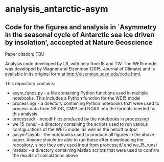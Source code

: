 # analysis_antarctic-asym

## Code for the figures and analysis in `Asymmetry in the seasonal cycle of Antarctic sea ice driven by insolation', acccepted at Nature Geoscience

Paper citation: TBU

Analysis code developed by LR, with help from IE and TW. The WE15 model was developed by Wagner and Eisenman (2015, Journal of Climate) and is available in its original form at http://eisenman.ucsd.edu/code.html.

This repository contains:

- asym_funcs.py - a file containing Python functions used in multiple notebooks. This includes a Python function for the WE15 model
- processing/ - a directory containing Python notebooks that were used to process data from NSIDC, CMIP and NOAA into the formats needed for this analysis 
- processed/ - netcdf files produced by the notebooks in processing/
- we_15_runs/ - a directory containing the scripts used to run various configurations of the WE15 model as well as the netcdf output
- aasym*.ipynb - the notebooks used to produce all figures in the above paper. Anyone should be able to run these after downloading the repository, since they only used input from processed/ and we_15_runs/
- matlab/ - a directory containing Matlab scripts that were used to confirm the results of calculations above

